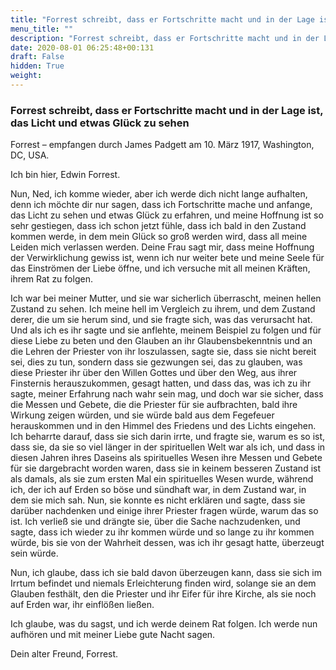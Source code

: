 ```yaml
---
title: "Forrest schreibt, dass er Fortschritte macht und in der Lage ist, das Licht und etwas Glück zu sehen"
menu_title: ""
description: "Forrest schreibt, dass er Fortschritte macht und in der Lage ist, das Licht und etwas Glück zu sehen"
date: 2020-08-01 06:25:48+00:131
draft: False
hidden: True
weight:
---
```

### Forrest schreibt, dass er Fortschritte macht und in der Lage ist, das Licht und etwas Glück zu sehen

Forrest – empfangen durch James Padgett am 10. März 1917, Washington, DC, USA.

Ich bin hier, Edwin Forrest.

Nun, Ned, ich komme wieder, aber ich werde dich nicht lange aufhalten, denn ich möchte dir nur sagen, dass ich Fortschritte mache und anfange, das Licht zu sehen und etwas Glück zu erfahren, und meine Hoffnung ist so sehr gestiegen, dass ich schon jetzt fühle, dass ich bald in den Zustand kommen werde, in dem mein Glück so groß werden wird, dass all meine Leiden mich verlassen werden. Deine Frau sagt mir, dass meine Hoffnung der Verwirklichung gewiss ist, wenn ich nur weiter bete und meine Seele für das Einströmen der Liebe öffne, und ich versuche mit all meinen Kräften, ihrem Rat zu folgen.

Ich war bei meiner Mutter, und sie war sicherlich überrascht, meinen hellen Zustand zu sehen. Ich meine hell im Vergleich zu ihrem, und dem Zustand derer, die um sie herum sind, und sie fragte sich, was das verursacht hat. Und als ich es ihr sagte und sie anflehte, meinem Beispiel zu folgen und für diese Liebe zu beten und den Glauben an ihr Glaubensbekenntnis und an die Lehren der Priester von ihr loszulassen, sagte sie, dass sie nicht bereit sei, dies zu tun, sondern dass sie gezwungen sei, das zu glauben, was diese Priester ihr über den Willen Gottes und über den Weg, aus ihrer Finsternis herauszukommen, gesagt hatten, und dass das, was ich zu ihr sagte, meiner Erfahrung nach wahr sein mag, und doch war sie sicher, dass die Messen und Gebete, die die Priester für sie aufbrachten, bald ihre Wirkung zeigen würden, und sie würde bald aus dem Fegefeuer herauskommen und in den Himmel des Friedens und des Lichts eingehen. Ich beharrte darauf, dass sie sich darin irrte, und fragte sie, warum es so ist, dass sie, da sie so viel länger in der spirituellen Welt war als ich, und dass in diesen Jahren ihres Daseins als spirituelles Wesen ihre Messen und Gebete für sie dargebracht worden waren, dass sie in keinem besseren Zustand ist als damals, als sie zum ersten Mal ein spirituelles Wesen wurde, während ich, der ich auf Erden so böse und sündhaft war, in dem Zustand war, in dem sie mich sah. Nun, sie konnte es nicht erklären und sagte, dass sie darüber nachdenken und einige ihrer Priester fragen würde, warum das so ist. Ich verließ sie und drängte sie, über die Sache nachzudenken, und sagte, dass ich wieder zu ihr kommen würde und so lange zu ihr kommen würde, bis sie von der Wahrheit dessen, was ich ihr gesagt hatte, überzeugt sein würde.

Nun, ich glaube, dass ich sie bald davon überzeugen kann, dass sie sich im Irrtum befindet und niemals Erleichterung finden wird, solange sie an dem Glauben festhält, den die Priester und ihr Eifer für ihre Kirche, als sie noch auf Erden war, ihr einflößen ließen.

Ich glaube, was du sagst, und ich werde deinem Rat folgen. Ich werde nun aufhören und mit meiner Liebe gute Nacht sagen.

Dein alter Freund, Forrest.
